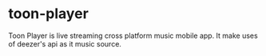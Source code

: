 # toon-player

Toon Player is live streaming cross platform music mobile app. It make uses of deezer's api as it music source.